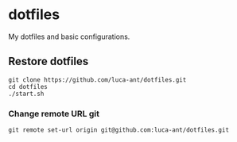 # dotfiles
My dotfiles and basic configurations.

## Restore dotfiles

```
git clone https://github.com/luca-ant/dotfiles.git
cd dotfiles
./start.sh
```

### Change remote URL git
```
git remote set-url origin git@github.com:luca-ant/dotfiles.git
```
